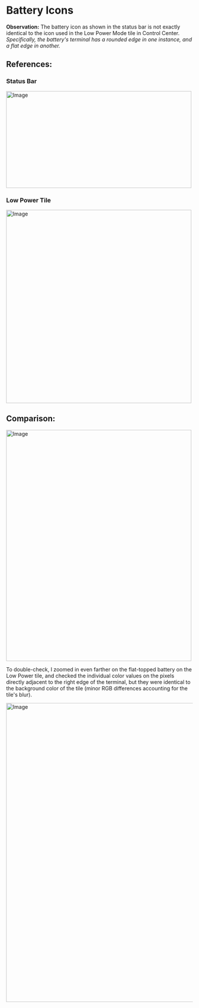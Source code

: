 # Battery Icons

**Observation:** The battery icon as shown in the status bar is not exactly identical to the icon used in the Low Power Mode tile in Control Center. _Specifically, the battery's terminal has a rounded edge in one instance, and a flat edge in another._

## References:
### Status Bar

<img width="500" height="261" alt="Image" src="https://github.com/user-attachments/assets/91942e7f-e4ed-44ca-b602-d7503b10c00f" />

### Low Power Tile

<img width="500" height="521" alt="Image" src="https://github.com/user-attachments/assets/4184d308-ae73-490d-9565-9ab1a0c0adb3" />

## Comparison:

<img width="500" height="623" alt="Image" src="https://github.com/user-attachments/assets/4851ca1e-6331-4b2c-b293-cac63030d2a7" />

To double-check, I zoomed in even farther on the flat-topped battery on the Low Power tile, and checked the individual color values on the pixels directly adjacent to the right edge of the terminal, but they were identical to the background color of the tile (minor RGB differences accounting for the tile's blur).

<img width="675" height="806" alt="Image" src="https://github.com/user-attachments/assets/bcb7ceba-ccd9-4191-96b0-853c3a92bf55" />
 
